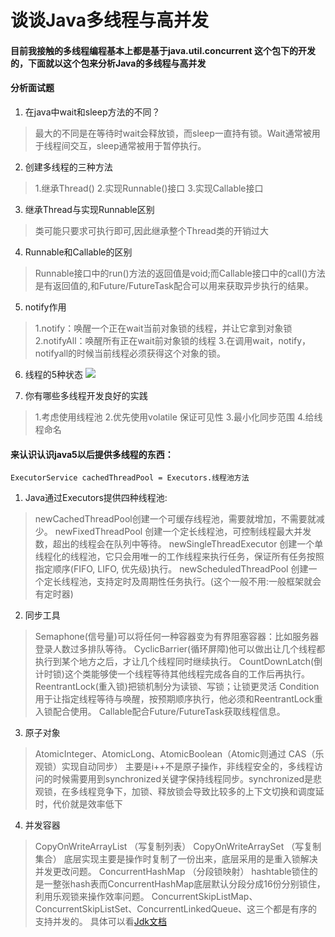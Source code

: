 # 谈谈Java多线程与高并发

#### 目前我接触的多线程编程基本上都是基于java.util.concurrent 这个包下的开发的，下面就以这个包来分析Java的多线程与高并发

#### 分析面试题
1. 在java中wait和sleep方法的不同？
> 最大的不同是在等待时wait会释放锁，而sleep一直持有锁。Wait通常被用于线程间交互，sleep通常被用于暂停执行。
2. 创建多线程的三种方法
> 1.继承Thread()
> 2.实现Runnable()接口
> 3.实现Callable接口

3. 继承Thread与实现Runnable区别
> 类可能只要求可执行即可,因此继承整个Thread类的开销过大

4. Runnable和Callable的区别
> Runnable接口中的run()方法的返回值是void;而Callable接口中的call()方法是有返回值的,和Future/FutureTask配合可以用来获取异步执行的结果。

5. notify作用
>1.notify：唤醒一个正在wait当前对象锁的线程，并让它拿到对象锁
>2.notifyAll：唤醒所有正在wait前对象锁的线程
>3.在调用wait，notify，notifyall的时候当前线程必须获得这个对象的锁。

6. 线程的5种状态
![](https://yakax.oss-cn-hangzhou.aliyuncs.com/blog/2018-11-5/8.png)
<!--more-->
7. 你有哪些多线程开发良好的实践
> 1.考虑使用线程池
> 2.优先使用volatile 保证可见性
> 3.最小化同步范围
> 4.给线程命名

#### 来认识认识java5以后提供多线程的东西：

```
ExecutorService cachedThreadPool = Executors.线程池方法
```
1. Java通过Executors提供四种线程池:
>newCachedThreadPool创建一个可缓存线程池，需要就增加，不需要就减少。
>newFixedThreadPool 创建一个定长线程池，可控制线程最大并发数，超出的线程会在队列中等待。
>newSingleThreadExecutor 创建一个单线程化的线程池，它只会用唯一的工作线程来执行任务，保证所有任务按照指定顺序(FIFO, LIFO, 优先级)执行。
>newScheduledThreadPool 创建一个定长线程池，支持定时及周期性任务执行。(这个一般不用:一般框架就会有定时器)

2. 同步工具
>Semaphone(信号量)可以将任何一种容器变为有界阻塞容器：比如服务器登录人数过多排队等待。
>CyclicBarrier(循环屏障)他可以做出让几个线程都执行到某个地方之后，才让几个线程同时继续执行。
>CountDownLatch(倒计时锁)这个类能够使一个线程等待其他线程完成各自的工作后再执行。
>ReentrantLock(重入锁)把锁机制分为读锁、写锁；让锁更灵活
>Condition用于让指定线程等待与唤醒，按预期顺序执行，他必须和ReentrantLock重入锁配合使用。
>Callable配合Future/FutureTask获取线程信息。


3. 原子对象
> AtomicInteger、AtomicLong、AtomicBoolean（Atomic则通过 CAS（乐观锁）实现自动同步）
> 主要是i++不是原子操作，非线程安全的，多线程访问的时候需要用到synchronized关键字保持线程同步。synchronized是悲观锁，在多线程竞争下，加锁、释放锁会导致比较多的上下文切换和调度延时，代价就是效率低下

4. 并发容器
> CopyOnWriteArrayList （写复制列表）
> CopyOnWriteArraySet （写复制集合）
>  底层实现主要是操作时复制了一份出来，底层采用的是重入锁解决并发更改问题。
> ConcurrentHashMap （分段锁映射）
> hashtable锁住的是一整张hash表而ConcurrentHashMap底层默认分段分成16份分别锁住，利用乐观锁来操作效率问题。
> ConcurrentSkipListMap、ConcurrentSkipListSet、ConcurrentLinkedQueue、这三个都是有序的支持并发的。
> 具体可以看[Jdk文档](http://www.matools.com/api/java8)





